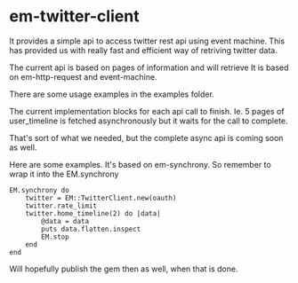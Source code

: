 em-twitter-client
=================

It provides a simple api to access twitter rest api using event machine. This has provided us with really fast and efficient way of retriving twitter data.

The current api is based on pages of information and will retrieve 
It is based on em-http-request and event-machine.

There are some usage examples in the examples folder.

The current implementation blocks for each api call to finish. Ie. 5 pages of user_timeline is fetched asynchronously but it waits for the call to complete.

That's sort of what we needed, but the complete async api is coming soon as well. 


Here are some examples. It's based on em-synchrony. So remember to wrap it into the EM.synchrony

	EM.synchrony do 
		twitter = EM::TwitterClient.new(oauth)
  		twitter.rate_limit
  		twitter.home_timeline(2) do |data|
    		@data = data
    		puts data.flatten.inspect
    		EM.stop
  		end
	end

Will hopefully publish the gem then as well, when that is done. 